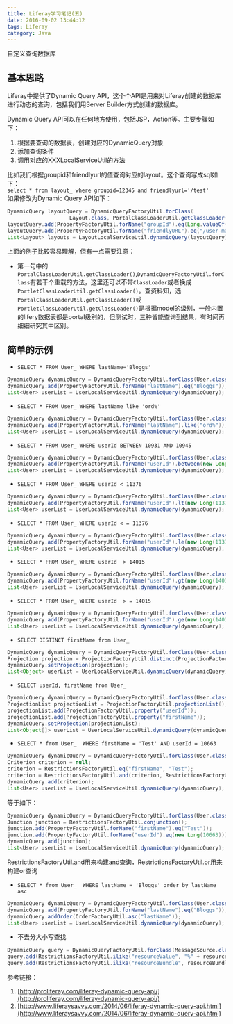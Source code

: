 ```yaml
---
title: Liferay学习笔记(五)
date: 2016-09-02 13:44:12
tags: Liferay
category: Java
---
```

自定义查询数据库  
<!--more-->

## 基本思路
Liferay中提供了Dynamic Query API，这个个API是用来对Liferay创建的数据库进行动态的查询，包括我们用Server Builder方式创建的数据库。  

Dynamic Query API可以在任何地方使用，包括JSP，Action等。主要步骤如下：
1. 根据要查询的数据表，创建对应的DynamicQuery对象
2. 添加查询条件
3. 调用对应的XXXLocalServiceUtil的方法

比如我们根据groupid和friendlyurl的值查询对应的layout。这个查询写成sql如下：  
`select * from layout_ where groupid=12345 and friendlyurl='/test'`  
如果修改为Dynamic Query API如下：  
```java
DynamicQuery layoutQuery = DynamicQueryFactoryUtil.forClass(
					Layout.class, PortalClassLoaderUtil.getClassLoader());
layoutQuery.add(PropertyFactoryUtil.forName("groupId").eq(Long.valueOf(siteName)));
layoutQuery.add(PropertyFactoryUtil.forName("friendlyURL").eq("/user-maintenance"));
List<Layout> layouts = LayoutLocalServiceUtil.dynamicQuery(layoutQuery);
```
上面的例子比较容易理解，但有一点需要注意：
- 第一句中的`PortalClassLoaderUtil.getClassLoader()`,`DynamicQueryFactoryUtil.forClass`有若干个重载的方法，这里还可以不带`ClassLoader`或者换成`PortletClassLoaderUtil.getClassLoader()`。查资料知，选`PortalClassLoaderUtil.getClassLoader()`或`PortletClassLoaderUtil.getClassLoader()`是根据model的级别，一般内置的lifery数据表都是portal级别的，但测试时，三种皆能查询到结果，有时间再细细研究其中区别。

## 简单的示例
- `SELECT * FROM User_ WHERE lastName='Bloggs'`
```java
DynamicQuery dynamicQuery = DynamicQueryFactoryUtil.forClass(User.class, PortalClassLoaderUtil.getClassLoader());
dynamicQuery.add(PropertyFactoryUtil.forName("lastName").eq("Bloggs"));
List<User> userList = UserLocalServiceUtil.dynamicQuery(dynamicQuery);
```
- `SELECT * FROM User_ WHERE lastName like 'ord%'`
```java
DynamicQuery dynamicQuery = DynamicQueryFactoryUtil.forClass(User.class, PortalClassLoaderUtil.getClassLoader());
dynamicQuery.add(PropertyFactoryUtil.forName("lastName").like("ord%"));
List<User> userList = UserLocalServiceUtil.dynamicQuery(dynamicQuery);
```
- `SELECT * FROM User_ WHERE userId BETWEEN 10931 AND 10945`
```java
DynamicQuery dynamicQuery = DynamicQueryFactoryUtil.forClass(User.class, PortalClassLoaderUtil.getClassLoader());
dynamicQuery.add(PropertyFactoryUtil.forName("userId").between(new Long(10931), new Long(10945)));
List<User> userList = UserLocalServiceUtil.dynamicQuery(dynamicQuery);
```
- `SELECT * FROM User_ WHERE userId < 11376`
```java
DynamicQuery dynamicQuery = DynamicQueryFactoryUtil.forClass(User.class, PortalClassLoaderUtil.getClassLoader());
dynamicQuery.add(PropertyFactoryUtil.forName("userId").lt(new Long(11376)));
List<User> userList = UserLocalServiceUtil.dynamicQuery(dynamicQuery);
```
- `SELECT * FROM User_ WHERE userId < = 11376`
```java
DynamicQuery dynamicQuery = DynamicQueryFactoryUtil.forClass(User.class, PortalClassLoaderUtil.getClassLoader());
dynamicQuery.add(PropertyFactoryUtil.forName("userId").le(new Long(11376)));
List<User> userList = UserLocalServiceUtil.dynamicQuery(dynamicQuery);
```
- `SELECT * FROM User_ WHERE userId  > 14015`
```java
DynamicQuery dynamicQuery = DynamicQueryFactoryUtil.forClass(User.class, PortalClassLoaderUtil.getClassLoader());
dynamicQuery.add(PropertyFactoryUtil.forName("userId").gt(new Long(14015)));
List<User> userList = UserLocalServiceUtil.dynamicQuery(dynamicQuery);
```
- `SELECT * FROM User_ WHERE userId  > = 14015`
```java
DynamicQuery dynamicQuery = DynamicQueryFactoryUtil.forClass(User.class, PortalClassLoaderUtil.getClassLoader());
dynamicQuery.add(PropertyFactoryUtil.forName("userId").ge(new Long(14015)));
List<User> userList = UserLocalServiceUtil.dynamicQuery(dynamicQuery);
```
- `SELECT DISTINCT firstName from User_`
```java
DynamicQuery dynamicQuery = DynamicQueryFactoryUtil.forClass(User.class, PortalClassLoaderUtil.getClassLoader());
Projection projection = ProjectionFactoryUtil.distinct(ProjectionFactoryUtil.property("firstName"));
dynamicQuery.setProjection(projection);
List<Object> userList = UserLocalServiceUtil.dynamicQuery(dynamicQuery);
```
- `SELECT userId, firstName from User_`
```java
DynamicQuery dynamicQuery = DynamicQueryFactoryUtil.forClass(User.class, PortalClassLoaderUtil.getClassLoader());
ProjectionList projectionList = ProjectionFactoryUtil.projectionList();
projectionList.add(ProjectionFactoryUtil.property("userId"));
projectionList.add(ProjectionFactoryUtil.property("firstName"));
dynamicQuery.setProjection(projectionList);
List<Object[]> userList = UserLocalServiceUtil.dynamicQuery(dynamicQuery);
```
- `SELECT * from User_  WHERE firstName = 'Test' AND userId = 10663`  
```java
DynamicQuery dynamicQuery = DynamicQueryFactoryUtil.forClass(User.class, PortalClassLoaderUtil.getClassLoader());
Criterion criterion = null;
criterion = RestrictionsFactoryUtil.eq("firstName", "Test");
criterion = RestrictionsFactoryUtil.and(criterion, RestrictionsFactoryUtil.eq("userId", new Long(10663)));
dynamicQuery.add(criterion);
List<User> userList = UserLocalServiceUtil.dynamicQuery(dynamicQuery);
```
等于如下：  
```java
DynamicQuery dynamicQuery = DynamicQueryFactoryUtil.forClass(User.class, PortalClassLoaderUtil.getClassLoader());
Junction junction = RestrictionsFactoryUtil.conjunction();
junction.add(PropertyFactoryUtil.forName("firstName").eq("Test"));
junction.add(PropertyFactoryUtil.forName("userId").eq(new Long(10663)));
dynamicQuery.add(junction);
List<User> userList = UserLocalServiceUtil.dynamicQuery(dynamicQuery);
```
RestrictionsFactoryUtil.and用来构建and查询，RestrictionsFactoryUtil.or用来构建or查询
- `SELECT * from User_  WHERE lastName = 'Bloggs' order by lastName asc `  
```java
DynamicQuery dynamicQuery = DynamicQueryFactoryUtil.forClass(User.class, PortalClassLoaderUtil.getClassLoader());
dynamicQuery.add(PropertyFactoryUtil.forName("lastName").eq("Bloggs"));
dynamicQuery.addOrder(OrderFactoryUtil.asc("lastName"));
List<User> userList = UserLocalServiceUtil.dynamicQuery(dynamicQuery);
```
- 不去分大小写查找
```java 
DynamicQuery query = DynamicQueryFactoryUtil.forClass(MessageSource.class);
query.add(RestrictionsFactoryUtil.ilike("resourceValue", "%" + resourceValue + "%"));
query.add(RestrictionsFactoryUtil.ilike("resourceBundle", resourceBundle))
```

参考链接：
1. [http://proliferay.com/liferay-dynamic-query-api/](http://proliferay.com/liferay-dynamic-query-api/)
2. [http://www.liferaysavvy.com/2014/06/liferay-dynamic-query-api.html](http://www.liferaysavvy.com/2014/06/liferay-dynamic-query-api.html)
